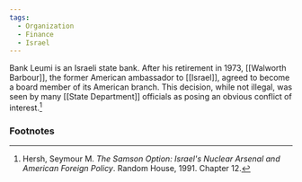 ```yaml
---
tags:
  - Organization
  - Finance
  - Israel
---
```

Bank Leumi is an Israeli state bank. After his retirement in 1973, [[Walworth Barbour]], the former American ambassador to [[Israel]], agreed to become a board member of its American branch. This decision, while not illegal, was seen by many [[State Department]] officials as posing an obvious conflict of interest.[^1]

### Footnotes

[^1]: Hersh, Seymour M. *The Samson Option: Israel's Nuclear Arsenal and American Foreign Policy*. Random House, 1991. Chapter 12.